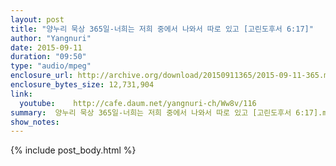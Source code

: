 ```yaml
---
layout: post
title: "양누리 묵상 365일-너희는 저희 중에서 나와서 따로 있고 [고린도후서 6:17]"
author: "Yangnuri"
date: 2015-09-11
duration: "09:50"
type: "audio/mpeg"
enclosure_url: http://archive.org/download/20150911365/2015-09-11-365.mp3
enclosure_bytes_size: 12,731,904       
link:
  youtube:    http://cafe.daum.net/yangnuri-ch/Ww8v/116
summary:  양누리 묵상 365일-너희는 저희 중에서 나와서 따로 있고 [고린도후서 6:17].mp3
show_notes:
---
```

{% include post_body.html %}
